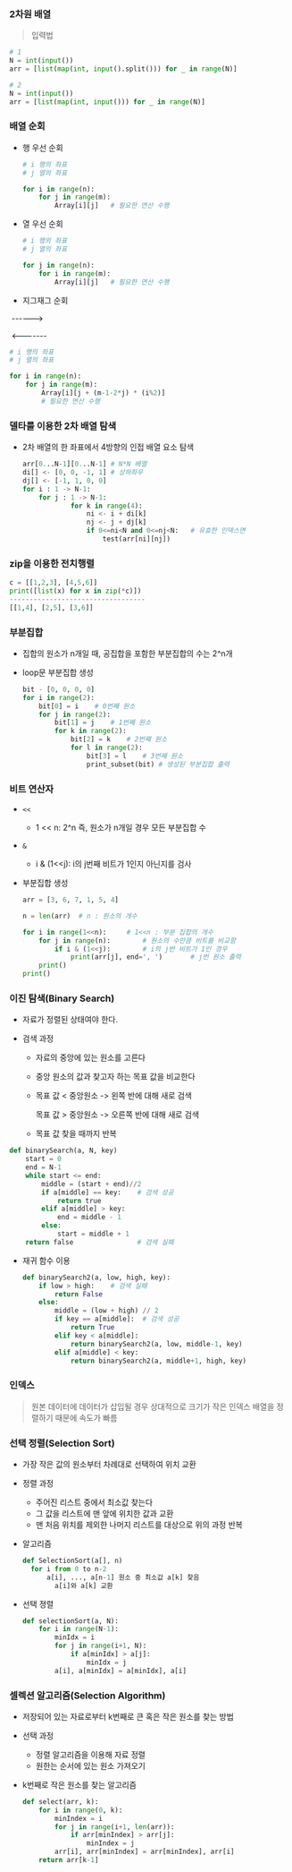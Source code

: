 ### 2차원 배열

> 입력법

```python
# 1
N = int(input())
arr = [list(map(int, input().split())) for _ in range(N)]

# 2
N = int(input())
arr = [list(map(int, input())) for _ in range(N)]
```



### 배열 순회

- 행 우선 순회

  ```python
  # i 행의 좌표
  # j 열의 좌표
  
  for i in range(n):
      for j in range(m):
          Array[i][j]	# 필요한 연산 수행
  ```

- 열 우선 순회

  ```python
  # i 행의 좌표
  # j 열의 좌표
  
  for j in range(n):
      for i in range(m):
          Array[i][j]	# 필요한 연산 수행
  ```

- 지그재그 순회

​		------>

​		<-------

```python
# i 행의 좌표
# j 열의 좌표

for i in range(n):
    for j in range(m):
        Array[i][j + (m-1-2*j) * (i%2)]	
        # 필요한 연산 수행
```



### 델타를 이용한 2차 배열 탐색

- 2차 배열의 한 좌표에서 4방향의 인접 배열 요소 탐색

  ```python
  arr[0...N-1][0...N-1]	# N*N 배열
  di[] <- [0, 0, -1, 1]	# 상하좌우
  dj[] <- [-1, 1, 0, 0]
  for i : 1 -> N-1:
      for j : 1 -> N-1:
              for k in range(4):
                  ni <- i + di[k]
                  nj <- j + dj[k]
                  if 0<=ni<N and 0<=nj<N:	# 유효한 인덱스면
                      test(arr[ni][nj])
  ```

  

### zip을 이용한 전치행렬

```python
c = [[1,2,3], [4,5,6]]
print([list(x) for x in zip(*c)])
----------------------------------
[[1,4], [2,5], [3,6]]
```





### 부분집합

- 집합의 원소가 n개일 때, 공집합을 포함한 부분집합의 수는 2^n개

- loop문 부분집합 생성

  ```python
  bit - [0, 0, 0, 0]
  for i in range(2):
      bit[0] = i	# 0번째 원소
      for j in range(2):
          bit[1] = j	# 1번째 원소
          for k in range(2):
              bit[2] = k	# 2번째 원소
              for l in range(2):
                  bit[3] = l	# 3번째 원소
                  print_subset(bit)	# 생성된 부분집합 출력
  ```

  



### 비트 연산자

- `<<`
  - 1 << n: 2^n 즉, 원소가 n개일 경우 모든 부분집합 수
- `&`
  - i & (1<<j): i의 j번째 비트가 1인지 아닌지를 검사

- 부분집합 생성

  ```python
  arr = [3, 6, 7, 1, 5, 4]
  
  n = len(arr)	# n : 원소의 개수
  
  for i in range(1<<n):		# 1<<n : 부분 집합의 개수
      for j in range(n):		# 원소의 수만큼 비트를 비교함
          if i & (1<<j):		# i의 j번 비트가 1인 경우
              print(arr[j], end=', ')		# j번 원소 출력
      print()
  print()
  ```





### 이진 탐색(Binary Search)

- 자료가 정렬된 상태여야 한다.

- 검색 과정

  - 자료의 중앙에 있는 원소를 고른다

  - 중앙 원소의 값과 찾고자 하는 목표 값을 비교한다

  - 목표 값 < 중앙원소 -> 왼쪽 반에 대해 새로 검색

    목표 값 > 중앙원소 -> 오른쪽 반에 대해 새로 검색

  - 목표 값 찾을 때까지 반복

```python
def binarySearch(a, N, key)
	start = 0
    end = N-1
    while start <= end:
        middle = (start + end)//2
        if a[middle] == key:	# 검색 성공
            return true
        elif a[middle] > key:
            end = middle - 1
        else:
            start = middle + 1
    return false				# 검색 실패
```

- 재귀 함수 이용

  ```python
  def binarySearch2(a, low, high, key):
      if low > high:	# 검색 실패
          return False
      else:
          middle = (low + high) // 2
          if key == a[middle]:	# 검색 성공
              return True
          elif key < a[middle]:
              return binarySearch2(a, low, middle-1, key)
          elif a[middle] < key:
              return binarySearch2(a, middle+1, high, key)
  ```

  



### 인덱스

> 원본 데이터에 데이터가 삽입될 경우 상대적으로 크기가 작은 인덱스 배열을 정렬하기 때문에 속도가 빠름





### 선택 정렬(Selection Sort)

- 가장 작은 값의 원소부터 차례대로 선택하여 위치 교환

- 정렬 과정

  - 주어진 리스트 중에서 최소값 찾는다
  - 그 값을 리스트에 맨 앞에 위치한 값과 교환
  - 맨 처음 위치를 제외한 나머지 리스트를 대상으로 위의 과정 반복

- 알고리즘

  ```python
  def SelectionSort(a[], n)
  	for i from 0 to n-2
      	a[i], ..., a[n-1] 원소 중 최소값 a[k] 찾음
          a[i]와 a[k] 교환
  ```

- 선택 졍렬

  ```python
  def selectionSort(a, N):
      for i in range(N-1):
          minIdx = i
          for j in range(i+1, N):
              if a[minIdx] > a[j]:
                  minIdx = j
          a[i], a[minIdx] = a[minIdx], a[i]
  ```

  



### 셀렉션 알고리즘(Selection Algorithm)

- 저장되어 있는 자료로부터 k번째로 큰 혹은 작은 원소를 찾는 방법
- 선택 과정
  - 정렬 알고리즘을 이용해 자료 정렬
  - 원한는 순서에 있는 원소 가져오기

- k번째로 작은 원소를 찾는 알고리즘

  ```python
  def select(arr, k):
      for i in range(0, k):
          minIndex = i
          for j in range(i+1, len(arr)):
              if arr[minIndex] > arr[j]:
                  minIndex = j
          arr[i], arr[minIndex] = arr[minIndex], arr[i]
      return arr[k-1]
  ```

  